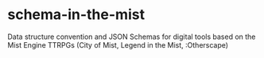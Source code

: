 # schema-in-the-mist
Data structure convention and JSON Schemas for digital tools based on the Mist Engine TTRPGs (City of Mist, Legend in the Mist, :Otherscape)

